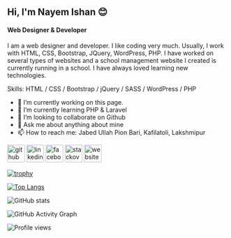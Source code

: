 ## Hi, I'm Nayem Ishan 😊
#### Web Designer & Developer

I am a web designer and developer. I like coding very much. Usually, I work with HTML, CSS, Bootstrap, JQuery, WordPress, PHP. I have worked on several types of websites and a school management website I created is currently running in a school. I have always loved learning new technologies.

Skills: HTML / CSS / Bootstrap / jQuery / SASS / WordPress / PHP

- 🔭 I’m currently working on this page. 
- 🌱 I’m currently learning PHP & Laravel 
- 👯 I’m looking to collaborate on Github 
- 💬 Ask me about anything about mine 
- 📫 How to reach me: Jabed Ullah Pion Bari, Kafilatoli, Lakshmipur 


[<img src='https://cdn.jsdelivr.net/npm/simple-icons@3.0.1/icons/github.svg' alt='github' height='40'>](https://github.com/nayemishan686)  [<img src='https://cdn.jsdelivr.net/npm/simple-icons@3.0.1/icons/linkedin.svg' alt='linkedin' height='40'>](https://www.linkedin.com/in/https://www.linkedin.com/in/nayem-hossain-250a43222//)  [<img src='https://cdn.jsdelivr.net/npm/simple-icons@3.0.1/icons/facebook.svg' alt='facebook' height='40'>](https://www.facebook.com/https://www.facebook.com/profile.php?id=100057481060998)  [<img src='https://cdn.jsdelivr.net/npm/simple-icons@3.0.1/icons/stackoverflow.svg' alt='stackoverflow' height='40'>](https://stackoverflow.com/users/https://stackoverflow.com/users/edit/17824907)  [<img src='https://cdn.jsdelivr.net/npm/simple-icons@3.0.1/icons/icloud.svg' alt='website' height='40'>](nayemishan.ksp.edu.bd)  

[![trophy](https://github-profile-trophy.vercel.app/?username=nayemishan686)](https://github.com/ryo-ma/github-profile-trophy)

[![Top Langs](https://github-readme-stats.vercel.app/api/top-langs/?username=nayemishan686)](https://github.com/anuraghazra/github-readme-stats)

![GitHub stats](https://github-readme-stats.vercel.app/api?username=nayemishan686&show_icons=true&count_private=true)  

![GitHub Activity Graph](https://activity-graph.herokuapp.com/graph?username=nayemishan686)  

![Profile views](https://gpvc.arturio.dev/nayemishan686)  
